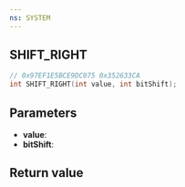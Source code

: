```yaml
---
ns: SYSTEM
---
```

## SHIFT_RIGHT

```c
// 0x97EF1E5BCE9DC075 0x352633CA
int SHIFT_RIGHT(int value, int bitShift);
```


## Parameters
* **value**: 
* **bitShift**: 

## Return value
